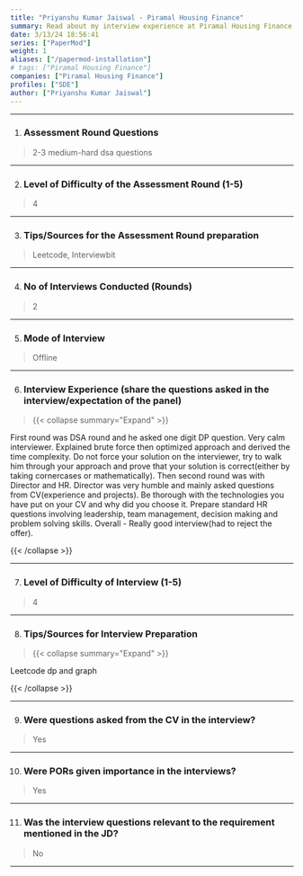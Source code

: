 ```yaml
---
title: "Priyanshu Kumar Jaiswal - Piramal Housing Finance"
summary: Read about my interview experience at Piramal Housing Finance
date: 3/13/24 18:56:41
series: ["PaperMod"]
weight: 1
aliases: ["/papermod-installation"]
# tags: ["Piramal Housing Finance"]
companies: ["Piramal Housing Finance"]
profiles: ["SDE"]
author: ["Priyanshu Kumar Jaiswal"]
---
```

---
1. ### Assessment Round Questions

> 2-3 medium-hard dsa questions

---

2. ### Level of Difficulty of the Assessment Round (1-5)

> 4

---

3. ### Tips/Sources for the Assessment Round preparation

> Leetcode, Interviewbit

---

4. ### No of Interviews Conducted (Rounds)

> 2

---

5. ### Mode of Interview

> Offline

---

6. ### Interview Experience (share the questions asked in the interview/expectation of the panel)

> {{< collapse summary="Expand" >}}

First round was DSA round and he asked one digit DP question. Very calm interviewer. Explained brute force then optimized approach and derived the time complexity. Do not force your solution on the interviewer, try to walk him through your approach and prove that your solution is correct(either by taking cornercases or mathematically). Then second round was with Director and HR. Director was very humble and mainly asked questions from CV(experience and projects). Be thorough with the technologies you have put on your CV and why did you choose it. Prepare standard HR questions involving leadership, team management, decision making and problem solving skills. Overall - Really good interview(had to reject the offer).

{{< /collapse >}}

---

7. ### Level of Difficulty of Interview (1-5)

> 4

---

8. ### Tips/Sources for Interview Preparation

> {{< collapse summary="Expand" >}}

Leetcode dp and graph

{{< /collapse >}}

---

9. ### Were questions asked from the CV in the interview?

> Yes

---

10. ### Were PORs given importance in the interviews?

> Yes

---

11. ### Was the interview questions relevant to the requirement mentioned in the JD?

> No

---

